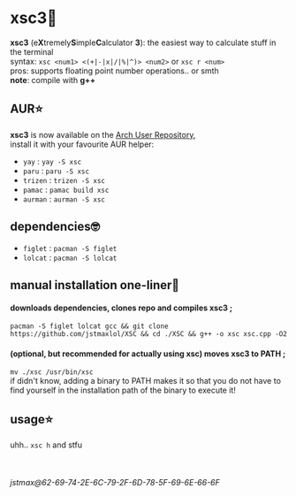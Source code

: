 # xsc3🧮
**xsc3** (e**X**tremely**S**imple**C**alculator **3**): the easiest way to calculate stuff in the terminal \
syntax: `xsc <num1> <(+|-|x|/|%|^)> <num2>` or `xsc r <num>` \
pros: supports floating point number operations.. or smth \
**note**: compile with **g++**

## AUR⭐
**xsc3** is now available on the [Arch User Repository](), \
install it with your favourite AUR helper:
* `yay` : `yay -S xsc`
* `paru` : `paru -S xsc`
* `trizen` : `trizen -S xsc`
* `pamac` : `pamac build xsc`
* `aurman` : `aurman -S xsc`

## dependencies🤓
* `figlet` : `pacman -S figlet`
* `lolcat` : `pacman -S lolcat`

## manual installation one-liner🤖
#### downloads dependencies, clones repo and compiles **xsc3** ;
`pacman -S figlet lolcat gcc && git clone https://github.com/jstmaxlol/XSC && cd ./XSC && g++ -o xsc xsc.cpp -O2`
#### (optional, but recommended for actually using xsc) moves **xsc3** to PATH ;
`mv ./xsc /usr/bin/xsc` \
if didn't know, adding a binary to PATH makes it so that you do not have to find yourself in the installation path of the binary to execute it!

## usage⭐
uhh.. `xsc h` and stfu

&nbsp;
###### jstmax@62-69-74-2E-6C-79-2F-6D-78-5F-69-6E-66-6F
